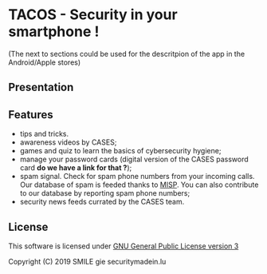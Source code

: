 # TACOS - Security in your smartphone !

(The next to sections could be used for the descritpion of the app in the
Android/Apple stores)


## Presentation


## Features

- tips and tricks.
- awareness videos by CASES;
- games and quiz to learn the basics of cybersecurity hygiene;
- manage your password cards (digital version of the CASES password card
  **do we have a link for that ?**);
- spam signal. Check for spam phone numbers from your incoming calls.
  Our database of spam is feeded thanks to
  [MISP](https://github.com/MISP/MISP). You can also contribute
  to our database by reporting spam phone numbers;
- security news feeds currated by the CASES team.


## License

This software is licensed under
[GNU General Public License version 3](https://www.gnu.org/licenses/gpl-3.0.html)

Copyright (C) 2019 SMILE gie securitymadein.lu
